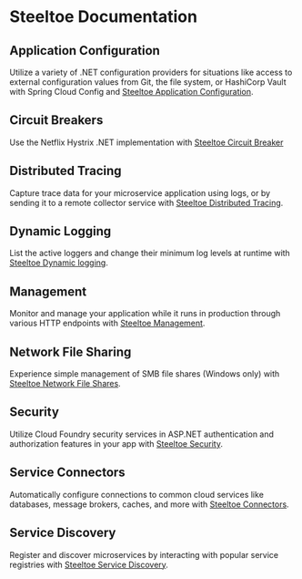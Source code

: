 # Steeltoe Documentation

## Application Configuration

Utilize a variety of .NET configuration providers for situations like access to external configuration values from Git, the file system, or HashiCorp Vault with Spring Cloud Config and [Steeltoe Application Configuration](../configuration/index.md).

## Circuit Breakers

Use the Netflix Hystrix .NET implementation with [Steeltoe Circuit Breaker](../circuitbreaker/index.md)

## Distributed Tracing

Capture trace data for your microservice application using logs, or by sending it to a remote collector service with [Steeltoe Distributed Tracing](../tracing/index.md).

## Dynamic Logging

List the active loggers and change their minimum log levels at runtime with [Steeltoe Dynamic logging](../logging/index.md).

## Management

Monitor and manage your application while it runs in production through various HTTP endpoints with [Steeltoe Management](../management/index.md).

## Network File Sharing

Experience simple management of SMB file shares (Windows only) with [Steeltoe Network File Shares](../fileshares/index.md).

## Security

Utilize Cloud Foundry security services in ASP.NET authentication and authorization features in your app with [Steeltoe Security](../security/index.md).

## Service Connectors

Automatically configure connections to common cloud services like databases, message brokers, caches, and more with [Steeltoe Connectors](../connectors/index.md).

## Service Discovery

Register and discover microservices by interacting with popular service registries with [Steeltoe Service Discovery](../discovery/index.md).
